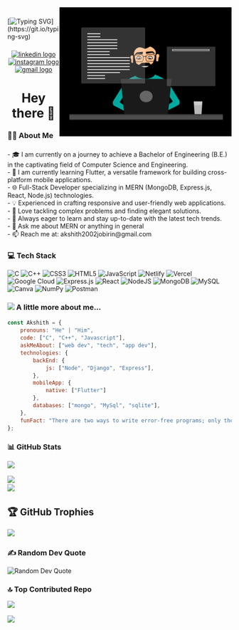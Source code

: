 <div align="center">
<img  src="./thoughtworks-gif_dribbble.gif" height="290px" align="right" />



</div>

###
 [![Typing SVG](https://readme-typing-svg.herokuapp.com/?lines=MERN,+Full-Stack+Engineer;Flutter+Developer;Tech+Enthusiast;)](https://git.io/typing-svg) 


###

<div align="center">
  <a href="https://www.linkedin.com/in/akshith-jobirin-s-365503201/" target="_blank">
    <img src="https://img.shields.io/static/v1?message=LinkedIn&logo=linkedin&label=&color=0077B5&logoColor=white&labelColor=&style=for-the-badge" height="25" alt="linkedin logo"  />
  </a>
  <a href="https://instagram.com/scrapz_07" target="_blank">
    <img src="https://img.shields.io/static/v1?message=Instagram&logo=instagram&label=&color=E4405F&logoColor=white&labelColor=&style=for-the-badge" height="25" alt="instagram logo"  />
  </a>
  <a href="akshith2002jobirin@gmail.com" target="_blank">
    <img src="https://img.shields.io/static/v1?message=Gmail&logo=gmail&label=&color=D14836&logoColor=white&labelColor=&style=for-the-badge" height="25" alt="gmail logo"  />
  </a>
</div>



###

<h1 align="center">Hey there 👋</h1>

###

<h3 align="left">👩‍💻  About Me</h3>

###

<p align="left">
  - 🎓 I am currently on a journey to achieve a Bachelor of Engineering (B.E.) in the captivating field of Computer Science and Engineering.<br>
  - 🚀 I am currently learning Flutter, a versatile framework for building cross-platform mobile applications.<br>
  - 🌐 Full-Stack Developer specializing in MERN (MongoDB, Express.js, React, Node.js) technologies.<br>
  - 💡 Experienced in crafting responsive and user-friendly web applications.<br>
  - 🧩 Love tackling complex problems and finding elegant solutions.<br>
  - 🌱 Always eager to learn and stay up-to-date with the latest tech trends.<br>
  - 💬 Ask me about MERN or anything in general <br>
  - 📫 Reach me at: akshith2002jobirin@gmail.com


###



### 💻 Tech Stack
![C](https://img.shields.io/badge/C-%2300599C.svg?style=for-the-badge&logo=c&logoColor=white)
![C++](https://img.shields.io/badge/C++-%2300599C.svg?style=for-the-badge&logo=c%2B%2B&logoColor=white)
![CSS3](https://img.shields.io/badge/CSS3-%231572B6.svg?style=for-the-badge&logo=css3&logoColor=white)
![HTML5](https://img.shields.io/badge/HTML5-%23E34F26.svg?style=for-the-badge&logo=html5&logoColor=white)
![JavaScript](https://img.shields.io/badge/JavaScript-%23323330.svg?style=for-the-badge&logo=javascript&logoColor=%23F7DF1E)
![Netlify](https://img.shields.io/badge/Netlify-%23000000.svg?style=for-the-badge&logo=netlify&logoColor=#00C7B7)
![Vercel](https://img.shields.io/badge/Vercel-%23000000.svg?style=for-the-badge&logo=vercel&logoColor=white)
![Google Cloud](https://img.shields.io/badge/Google%20Cloud-%234285F4.svg?style=for-the-badge&logo=google-cloud&logoColor=white)
![Express.js](https://img.shields.io/badge/Express.js-%23404d59.svg?style=for-the-badge&logo=express&logoColor=%2361DAFB)
![React](https://img.shields.io/badge/React-%2320232a.svg?style=for-the-badge&logo=react&logoColor=%2361DAFB)
![NodeJS](https://img.shields.io/badge/Node.js-6DA55F?style=for-the-badge&logo=node.js&logoColor=white)
![MongoDB](https://img.shields.io/badge/MongoDB-%234ea94b.svg?style=for-the-badge&logo=mongodb&logoColor=white)
![MySQL](https://img.shields.io/badge/MySQL-%2300f.svg?style=for-the-badge&logo=mysql&logoColor=white)
![Canva](https://img.shields.io/badge/Canva-%2300C4CC.svg?style=for-the-badge&logo=Canva&logoColor=white)
![NumPy](https://img.shields.io/badge/NumPy-%23013243.svg?style=for-the-badge&logo=numpy&logoColor=white)
![Postman](https://img.shields.io/badge/Postman-FF6C37?style=for-the-badge&logo=postman&logoColor=white)

### <img src="https://media.giphy.com/media/VgCDAzcKvsR6OM0uWg/giphy.gif" width="50"> A little more about me...  

```javascript
const Akshith = {
    pronouns: "He" | "Him",
    code: ["C", "C++", "Javascript"],
    askMeAbout: ["web dev", "tech", "app dev"],
    technologies: {
        backEnd: {
            js: ["Node", "Django", "Express"],
        },
        mobileApp: {
            native: ["Flutter"]
        },
        databases: ["mongo", "MySql", "sqlite"],
    },
    funFact: "There are two ways to write error-free programs; only the third one works"
};
```


### 📊 GitHub Stats

![](https://github-readme-stats.vercel.app/api?username=akshith-07&theme=blue-green&hide_border=false&include_all_commits=false&count_private=false)<br/>

![](https://github-readme-streak-stats.herokuapp.com/?user=akshith-07&theme=blue-green&hide_border=false)<br/>
![](https://github-readme-stats.vercel.app/api/top-langs/?username=akshith-07&theme=blue-green&hide_border=false&include_all_commits=false&count_private=false&layout=compact)

## 🏆 GitHub Trophies
![](https://github-profile-trophy.vercel.app/?username=akshith-07&theme=dracula&no-frame=false&no-bg=true&margin-w=4)

### ✍️ Random Dev Quote
![Random Dev Quote](https://quotes-github-readme.vercel.app/api?type=horizontal&theme=radical)

### 🔝 Top Contributed Repo
![](https://github-contributor-stats.vercel.app/api?username=akshith-07&limit=5&theme=tokyonight&combine_all_yearly_contributions=true)




[![](https://visitcount.itsvg.in/api?id=akshith-07&icon=0&color=1)](https://visitcount.itsvg.in)


